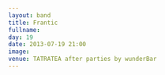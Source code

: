 ```yaml
---
layout: band
title: Frantic
fullname: 
day: 19
date: 2013-07-19 21:00
image: 
venue: TATRATEA after parties by wunderBar
---
```



